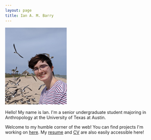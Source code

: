 ```yaml
---
layout: page
title: Ian A. M. Barry
---
```


<img src="ian.jpg"
     alt="Ian"
     class="center"
     width="200" 
     height="250" />

Hello! My name is Ian. I'm a senior undergraduate student majoring in Anthropology at the University of Texas at Austin.

Welcome to my humble corner of the web! You can find projects I'm working on <a href="/projects">here</a>. My <a href="/resume">resume</a> and <a href="/cv">CV</a> are also easily accessible here!